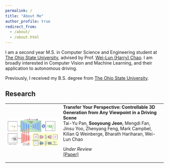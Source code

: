 ```yaml
---
permalink: /
title: "About Me"
author_profile: true
redirect_from:
  - /about/
  - /about.html
---
```


I am a second year M.S. in Computer Science and Engineering student
at [The Ohio State University](https://cse.osu.edu/),
advised by Prof. [Wei-Lun (Harry) Chao](https://sites.google.com/view/wei-lun-harry-chao). I am broadly interested in
Computer Vision
and Machine Learning, and their application to autonomous driving.

Previously, I received my B.S. degree from [The Ohio State University](https://cse.osu.edu/).

## Research

<table style="border: none; border-collapse: collapse;" border="0">

<tr style="border-collapse: separate; border-spacing:30em;">
<td style="border-collapse: collapse; border: none;">
<img src="../images/typ_pipeline.png" width="600"/> </td>


<td style="border-collapse: collapse; border: none;">
<b>Transfer Your Perspective: Controllable 3D Generation from Any Viewpoint in a Driving Scene</b>
<br>
Tai-Yu Pan, <b>Sooyoung Jeon</b>, Mengdi Fan, Jinsu Yoo, Zhenyang Feng, Mark Campbel, Kilian Q Weinberge, Bharath Hariharan, Wei-Lun Chao 


<i>Under Review</i>
<br>
<span><a href="https://drive.google.com/file/d/1Wmbks1VXRQQcSll2QGBY_W8BI2Bni1e2/view?usp=sharing">[Paper]</a></span>
</td>
</tr>  


</table>